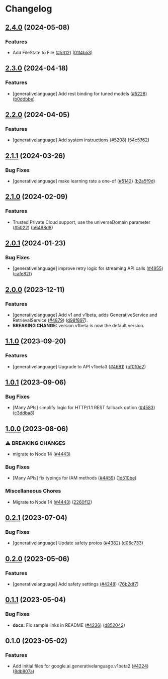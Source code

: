# Changelog

## [2.4.0](https://github.com/googleapis/google-cloud-node/compare/generativelanguage-v2.3.0...generativelanguage-v2.4.0) (2024-05-08)


### Features

* Add FileState to File  ([#5312](https://github.com/googleapis/google-cloud-node/issues/5312)) ([01f4b53](https://github.com/googleapis/google-cloud-node/commit/01f4b533eab40cbc0868be66418bda716b998dc3))

## [2.3.0](https://github.com/googleapis/google-cloud-node/compare/generativelanguage-v2.2.0...generativelanguage-v2.3.0) (2024-04-18)


### Features

* [generativelanguage] Add rest binding for tuned models ([#5228](https://github.com/googleapis/google-cloud-node/issues/5228)) ([b0ddbbe](https://github.com/googleapis/google-cloud-node/commit/b0ddbbecf97de696c7699efbb351e8f862f7d8cf))

## [2.2.0](https://github.com/googleapis/google-cloud-node/compare/generativelanguage-v2.1.1...generativelanguage-v2.2.0) (2024-04-05)


### Features

* [generativelanguage] Add system instructions ([#5208](https://github.com/googleapis/google-cloud-node/issues/5208)) ([54c5762](https://github.com/googleapis/google-cloud-node/commit/54c5762d6ea9ac57d14271e651c03353326f15ac))

## [2.1.1](https://github.com/googleapis/google-cloud-node/compare/generativelanguage-v2.1.0...generativelanguage-v2.1.1) (2024-03-26)


### Bug Fixes

* [generativelanguage] make learning rate a one-of ([#5142](https://github.com/googleapis/google-cloud-node/issues/5142)) ([b2a5f9d](https://github.com/googleapis/google-cloud-node/commit/b2a5f9d476c5cc5bbf9eb47f0dc605284943d8c5))

## [2.1.0](https://github.com/googleapis/google-cloud-node/compare/generativelanguage-v2.0.1...generativelanguage-v2.1.0) (2024-02-09)


### Features

* Trusted Private Cloud support, use the universeDomain parameter  ([#5022](https://github.com/googleapis/google-cloud-node/issues/5022)) ([b6498d8](https://github.com/googleapis/google-cloud-node/commit/b6498d8580d056817981dedbaa0ea5d82e9dccc2))

## [2.0.1](https://github.com/googleapis/google-cloud-node/compare/generativelanguage-v2.0.0...generativelanguage-v2.0.1) (2024-01-23)


### Bug Fixes

* [generativelanguage] improve retry logic for streaming API calls ([#4955](https://github.com/googleapis/google-cloud-node/issues/4955)) ([cafe82f](https://github.com/googleapis/google-cloud-node/commit/cafe82f06e0afa498ae234b0afe01f8014311f4b))

## [2.0.0](https://github.com/googleapis/google-cloud-node/compare/generativelanguage-v1.1.0...generativelanguage-v2.0.0) (2023-12-11)


### Features

* [generativelanguage] Add v1 and v1beta, adds GenerativeService and RetrievalService ([#4879](https://github.com/googleapis/google-cloud-node/issues/4879)) ([d98f897](https://github.com/googleapis/google-cloud-node/commit/d98f897acb7aa3bcb01b7494dcdfd6cdb8b861e5)).
* **BREAKING CHANGE:** version v1beta is now the default version.

## [1.1.0](https://github.com/googleapis/google-cloud-node/compare/generativelanguage-v1.0.1...generativelanguage-v1.1.0) (2023-09-20)


### Features

* [generativelanguage] Upgrade to API v1beta3 ([#4681](https://github.com/googleapis/google-cloud-node/issues/4681)) ([bf0f0e2](https://github.com/googleapis/google-cloud-node/commit/bf0f0e27911d56cb3e24ae8fb7ef29a2ae9ab9a6))

## [1.0.1](https://github.com/googleapis/google-cloud-node/compare/generativelanguage-v1.0.0...generativelanguage-v1.0.1) (2023-09-06)


### Bug Fixes

* [Many APIs] simplify logic for HTTP/1.1 REST fallback option ([#4583](https://github.com/googleapis/google-cloud-node/issues/4583)) ([c3ddba8](https://github.com/googleapis/google-cloud-node/commit/c3ddba8df9fee6185e36a4e99f7c67b0319f1242))

## [1.0.0](https://github.com/googleapis/google-cloud-node/compare/generativelanguage-v0.2.1...generativelanguage-v1.0.0) (2023-08-06)


### ⚠ BREAKING CHANGES

* migrate to Node 14 ([#4443](https://github.com/googleapis/google-cloud-node/issues/4443))

### Bug Fixes

* [Many APIs] fix typings for IAM methods ([#4459](https://github.com/googleapis/google-cloud-node/issues/4459)) ([1d510be](https://github.com/googleapis/google-cloud-node/commit/1d510bef5bd7b0ac3552b4729ef3d9ebe1ac3dc4))


### Miscellaneous Chores

* Migrate to Node 14 ([#4443](https://github.com/googleapis/google-cloud-node/issues/4443)) ([2260f12](https://github.com/googleapis/google-cloud-node/commit/2260f12543d171bda95345e53475f5f0fdc45770))

## [0.2.1](https://github.com/googleapis/google-cloud-node/compare/generativelanguage-v0.2.0...generativelanguage-v0.2.1) (2023-07-04)


### Bug Fixes

* [generativelanguage] Update safety protos ([#4382](https://github.com/googleapis/google-cloud-node/issues/4382)) ([d06c733](https://github.com/googleapis/google-cloud-node/commit/d06c733eac7699f2a10853b150cfdeae464a9962))

## [0.2.0](https://github.com/googleapis/google-cloud-node/compare/generativelanguage-v0.1.1...generativelanguage-v0.2.0) (2023-05-06)


### Features

* [generativelanguage] Add safety settings ([#4248](https://github.com/googleapis/google-cloud-node/issues/4248)) ([76b2df7](https://github.com/googleapis/google-cloud-node/commit/76b2df71b44de5f1764749f8393f2a2cee68221e))

## [0.1.1](https://github.com/googleapis/google-cloud-node/compare/generativelanguage-v0.1.0...generativelanguage-v0.1.1) (2023-05-04)


### Bug Fixes

* **docs:** Fix sample links in README ([#4236](https://github.com/googleapis/google-cloud-node/issues/4236)) ([d852042](https://github.com/googleapis/google-cloud-node/commit/d8520421c0d4c306d8a0d2cf8bf94186d6a27a6b))

## 0.1.0 (2023-05-02)


### Features

* Add initial files for google.ai.generativelanguage.v1beta2 ([#4224](https://github.com/googleapis/google-cloud-node/issues/4224)) ([8db807a](https://github.com/googleapis/google-cloud-node/commit/8db807ae80a695bb1ad4fa290bc9a50ce29a8365))
